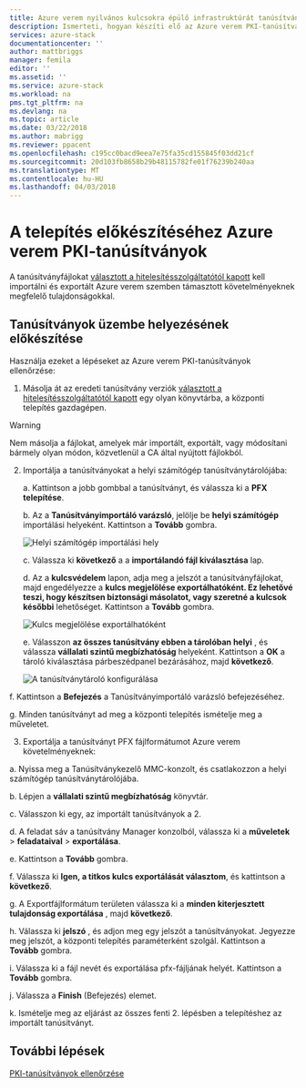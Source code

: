 ```yaml
---
title: Azure verem nyilvános kulcsokra épülő infrastruktúrát tanúsítványok integrált Azure verem rendszerek üzembe helyezésének előkészítése |} Microsoft Docs
description: Ismerteti, hogyan készíti elő az Azure verem PKI-tanúsítványok integrált Azure verem rendszerekhez.
services: azure-stack
documentationcenter: ''
author: mattbriggs
manager: femila
editor: ''
ms.assetid: ''
ms.service: azure-stack
ms.workload: na
pms.tgt_pltfrm: na
ms.devlang: na
ms.topic: article
ms.date: 03/22/2018
ms.author: mabrigg
ms.reviewer: ppacent
ms.openlocfilehash: c195cc0bacd9eea7e75fa35cd155845f03dd21cf
ms.sourcegitcommit: 20d103fb8658b29b48115782fe01f76239b240aa
ms.translationtype: MT
ms.contentlocale: hu-HU
ms.lasthandoff: 04/03/2018
---
```

# <a name="prepare-azure-stack-pki-certificates-for-deployment"></a>A telepítés előkészítéséhez Azure verem PKI-tanúsítványok
A tanúsítványfájlokat [választott a hitelesítésszolgáltatótól kapott](azure-stack-get-pki-certs.md) kell importálni és exportált Azure verem szemben támasztott követelményeknek megfelelő tulajdonságokkal.


## <a name="prepare-certificates-for-deployment"></a>Tanúsítványok üzembe helyezésének előkészítése
Használja ezeket a lépéseket az Azure verem PKI-tanúsítványok ellenőrzése: 

1.  Másolja át az eredeti tanúsítvány verziók [választott a hitelesítésszolgáltatótól kapott](azure-stack-get-pki-certs.md) egy olyan könyvtárba, a központi telepítés gazdagépen. 
  > [!WARNING]
  > Nem másolja a fájlokat, amelyek már importált, exportált, vagy módosítani bármely olyan módon, közvetlenül a CA által nyújtott fájlokból.

2.  Importálja a tanúsítványokat a helyi számítógép tanúsítványtárolójába:

    a.  Kattintson a jobb gombbal a tanúsítványt, és válassza ki a **PFX telepítése**.

    b.  Az a **Tanúsítványimportáló varázsló**, jelölje be **helyi számítógép** importálási helyeként. Kattintson a **Tovább** gombra.

    ![Helyi számítógép importálási hely](.\media\prepare-pki-certs\1.png)

    c.  Válassza ki **következő** a a **importálandó fájl kiválasztása** lap.

    d.  Az a **kulcsvédelem** lapon, adja meg a jelszót a tanúsítványfájlokat, majd engedélyezze a **kulcs megjelölése exportálhatóként. Ez lehetővé teszi, hogy készítsen biztonsági másolatot, vagy szeretné a kulcsok későbbi** lehetőséget. Kattintson a **Tovább** gombra.

    ![Kulcs megjelölése exportálhatóként](.\media\prepare-pki-certs\2.png)

    e.  Válasszon **az összes tanúsítvány ebben a tárolóban helyi** , és válassza **vállalati szintű megbízhatóság** helyeként. Kattintson a **OK** a tároló kiválasztása párbeszédpanel bezárásához, majd **következő**.

    ![A tanúsítványtároló konfigurálása](.\media\prepare-pki-certs\3.png)

  f.    Kattintson a **Befejezés** a Tanúsítványimportáló varázsló befejezéséhez.

  g.    Minden tanúsítványt ad meg a központi telepítés ismételje meg a műveletet.

3. Exportálja a tanúsítványt PFX fájlformátumot Azure verem követelményeknek:

  a.    Nyissa meg a Tanúsítványkezelő MMC-konzolt, és csatlakozzon a helyi számítógép tanúsítványtárolójába.

  b.    Lépjen a **vállalati szintű megbízhatóság** könyvtár.

  c.    Válasszon ki egy, az importált tanúsítványok a 2.

  d.    A feladat sáv a tanúsítvány Manager konzolból, válassza ki a **műveletek** > **feladataival** > **exportálása**.

  e.    Kattintson a **Tovább** gombra.

  f.    Válassza ki **Igen, a titkos kulcs exportálását választom**, és kattintson a **következő**.

  g.    A Exportfájlformátum területen válassza ki a **minden kiterjesztett tulajdonság exportálása** , majd **következő**.

  h.    Válassza ki **jelszó** , és adjon meg egy jelszót a tanúsítványokat. Jegyezze meg jelszót, a központi telepítés paraméterként szolgál. Kattintson a **Tovább** gombra.

  i.    Válassza ki a fájl nevét és exportálása pfx-fájljának helyét. Kattintson a **Tovább** gombra.

  j.    Válassza a **Finish** (Befejezés) elemet.

  k.    Ismételje meg az eljárást az összes fenti 2. lépésben a telepítéshez az importált tanúsítványt.

## <a name="next-steps"></a>További lépések
[PKI-tanúsítványok ellenőrzése](azure-stack-validate-pki-certs.md)